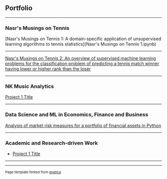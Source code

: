 ## Portfolio

---

### Nasr's Musings on Tennis

[Nasr's Musings on Tennis 1: A domain-specific application of unsupervised learning algorithms to tennis statistics](Nasr's Musings on Tennis 1.ipynb)

---
[Nasr's Musings on Tennis 2: An overview of supervised machine learning problems for the classification problem of predicting a tennis match winner having lower or higher rank than the loser](/pdf/sample_presentation.pdf)

---

### NK Music Analytics

[Project 1 Title](/sample_page)

---

### Data Science and ML in Economics, Finance and Business

[Analysis of market risk measures for a portfolio of financial assets in Python](/sample_page)

---

### Academic and Research-driven Work

- [Project 1 Title](http://example.com/)

---


---
<p style="font-size:11px">Page template forked from <a href="https://github.com/evanca/quick-portfolio">evanca</a></p>
<!-- Remove above link if you don't want to attibute -->
